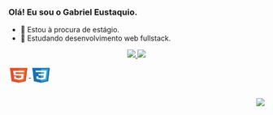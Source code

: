 ### Olá! Eu sou o Gabriel Eustaquio. 

- 🔭 Estou à procura de estágio.
- 🌱 Estudando desenvolvimento web fullstack.

<div align="center">
  <a href="https://github.com/GabrielEustaquio">
  <img height="140em" src="https://github-readme-stats.vercel.app/api?username=GabrielEustaquio&show_icons=true&theme=dark&include_all_commits=true&count_private=true"/>
  <img height="140em" src="https://github-readme-stats.vercel.app/api/top-langs/?username=GabrielEustaquio&layout=compact&langs_count=7&theme=dark"/>
</div>
<div style="display: inline_block"><br>
  <img align="center" alt="GabrielEustaquio-HTML" height="30" width="40" src="https://raw.githubusercontent.com/devicons/devicon/master/icons/html5/html5-original.svg">
  <img align="center" alt="GabrielEustaquio-CSS" height="30" width="40" src="https://raw.githubusercontent.com/devicons/devicon/master/icons/css3/css3-original.svg">
</div>
  
  ##  
  <div align="right">
    <img src="https://user-images.githubusercontent.com/86087087/146259689-0df39fa8-d1fa-4ad9-bf27-61721eae7ea6.png" width="100px"/>
  </div>
  

  
  
  
